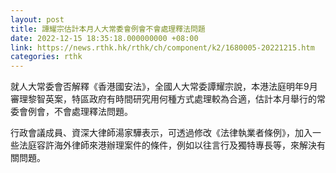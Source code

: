 ```yaml
---
layout: post
title: 譚耀宗估計本月人大常委會例會不會處理釋法問題
date: 2022-12-15 18:35:18.000000000 +08:00
link: https://news.rthk.hk/rthk/ch/component/k2/1680005-20221215.htm
categories: rthk
---
```


就人大常委會否解釋《香港國安法》，全國人大常委譚耀宗說，本港法庭明年9月審理黎智英案，特區政府有時間研究用何種方式處理較為合適，估計本月舉行的常委會例會，不會處理釋法問題。

行政會議成員、資深大律師湯家驊表示，可透過修改《法律執業者條例》，加入一些法庭容許海外律師來港辦理案件的條件，例如以往言行及獨特專長等，來解決有關問題。
